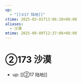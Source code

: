 ```yaml
---
up:
  - "[[②17 陆地]]"
ctime: 2025-03-01T13:06:20+08:00
aliases:
  - 沙漠
mtime: 2025-09-09T12:37:06+08:00
---
```


# ②173 沙漠

- up: [[②17 陆地]]

